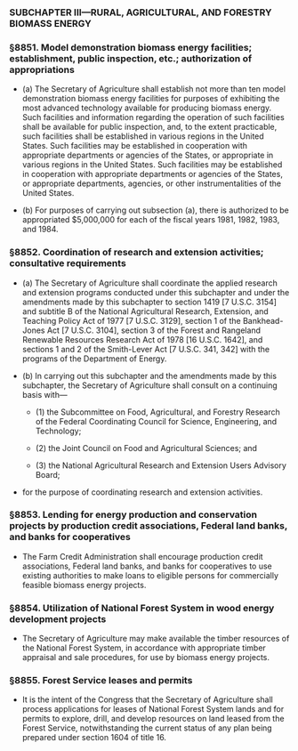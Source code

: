 ### SUBCHAPTER III—RURAL, AGRICULTURAL, AND FORESTRY BIOMASS ENERGY

### §8851. Model demonstration biomass energy facilities; establishment, public inspection, etc.; authorization of appropriations
* (a) The Secretary of Agriculture shall establish not more than ten model demonstration biomass energy facilities for purposes of exhibiting the most advanced technology available for producing biomass energy. Such facilities and information regarding the operation of such facilities shall be available for public inspection, and, to the extent practicable, such facilities shall be established in various regions in the United States. Such facilities may be established in cooperation with appropriate departments or agencies of the States, or appropriate in various regions in the United States. Such facilities may be established in cooperation with appropriate departments or agencies of the States, or appropriate departments, agencies, or other instrumentalities of the United States.

* (b) For purposes of carrying out subsection (a), there is authorized to be appropriated $5,000,000 for each of the fiscal years 1981, 1982, 1983, and 1984.

### §8852. Coordination of research and extension activities; consultative requirements
* (a) The Secretary of Agriculture shall coordinate the applied research and extension programs conducted under this subchapter and under the amendments made by this subchapter to section 1419 [7 U.S.C. 3154] and subtitle B of the National Agricultural Research, Extension, and Teaching Policy Act of 1977 [7 U.S.C. 3129], section 1 of the Bankhead-Jones Act [7 U.S.C. 3104], section 3 of the Forest and Rangeland Renewable Resources Research Act of 1978 [16 U.S.C. 1642], and sections 1 and 2 of the Smith-Lever Act [7 U.S.C. 341, 342] with the programs of the Department of Energy.

* (b) In carrying out this subchapter and the amendments made by this subchapter, the Secretary of Agriculture shall consult on a continuing basis with—

  * (1) the Subcommittee on Food, Agricultural, and Forestry Research of the Federal Coordinating Council for Science, Engineering, and Technology;

  * (2) the Joint Council on Food and Agricultural Sciences; and

  * (3) the National Agricultural Research and Extension Users Advisory Board;


* for the purpose of coordinating research and extension activities.

### §8853. Lending for energy production and conservation projects by production credit associations, Federal land banks, and banks for cooperatives
* The Farm Credit Administration shall encourage production credit associations, Federal land banks, and banks for cooperatives to use existing authorities to make loans to eligible persons for commercially feasible biomass energy projects.

### §8854. Utilization of National Forest System in wood energy development projects
* The Secretary of Agriculture may make available the timber resources of the National Forest System, in accordance with appropriate timber appraisal and sale procedures, for use by biomass energy projects.

### §8855. Forest Service leases and permits
* It is the intent of the Congress that the Secretary of Agriculture shall process applications for leases of National Forest System lands and for permits to explore, drill, and develop resources on land leased from the Forest Service, notwithstanding the current status of any plan being prepared under section 1604 of title 16.